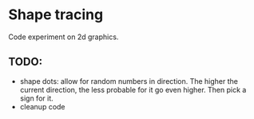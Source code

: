 # Shape tracing
Code experiment on 2d graphics.


## TODO:
- shape dots: allow for random numbers in direction. The higher the current direction, the less probable for it go even higher. Then pick a sign for it.
- cleanup code